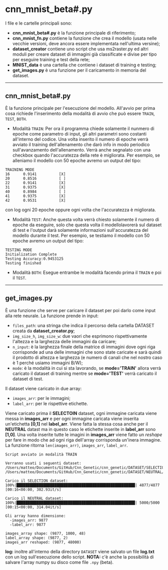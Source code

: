 # cnn_mnist_beta#.py
I file e le cartelle principali sono:
* **cnn_mnist_beta#.py** è la funzione principale di riferimento;
* **cnn_mnist_fn.py** contiene la funzione che crea il modello (usata nelle vecchie versioni, deve ancora essere implementata nell'ultima versine);
* **dataset_creator** contiene uno script che usa ms2raster.py ed altri moduli per creare dataset di immagini già classificate e divise per tipo per eseguire training e test della rete;
* **MNIST_data** è una cartella che contiene i dataset di training e testing;
* **get_images.py** è una funzione per il caricamento in memoria del dataset.

---
## cnn_mnist_beta#.py

È la funzione principale per l'esecuzione del modello. All'avvio per prima cosa richiede l'inserimento della modalità di avvio che può essere `TRAIN`, `TEST`, `BOTH`.

* Modalità `TRAIN`: Per ora il programma chiede solamente il nunmero di epoche come parametro di input, gli altri parametri sono costanti all'interno del codice. Una volta inserito il numero di epoche verrà avviato il training dell'allenamento che darò info in modo periodico sull'avanzamento dell'allenamento. Verrà anche segnalato con una checkbox quando l'accuratezza della rete è migliorata. Per esempio, se alleniamo il modello con 50 epoche avremo un output del tipo:

```
TRAINING MODE
16      0.9141          [X]
20      0.8516          [ ]
22      0.9141          [X]
31      0.9375          [X]
40      0.8984          [ ]
41      0.9375          [X]
42      0.9531          [X]
```
con log ogni 20 epoche oppure ogni volta che l'accuratezza è migliorata.

* Modalità `TEST`: Anche questa volta verrà chiesto solamente il numero di epoche da eseguire, solo che questa volta il modellolavorerà sul dataset di test e l'output darà solamente informazioni sull'accuratezza del modello durante il test. Per esempio, se testiamo il modello con 50 epoche avremo un output del tipo:

```
TESTING MODE
Initialization Complete
Testing Accuracy:0.9453125
Testing finished
```
* Modalità `BOTH`: Esegue entrambe le modalità facendo prima il `TRAIN` e poi il `TEST`.

---

## get_images.py
È una funzione che serve per caricare il dataset per poi darlo come input alla rete neurale. La funzione prende in input:
* `files_path`: una stringa che indica il percorso della cartella DATASET creata da **dataset_creator.py**;
* `img_size_h`, `img_size_w`: due vaori che esprimono rispettivamente l'altezza e la larghezza delle immagini da caricare;
* `n_input`: è la larghezza finale della matrice di immagini dove ogni riga corrisponde ad una delle immagini che sono state caricate e sarà quindi il prodotto di altezza e larghezza (e numero di canali che nel nostro caso è 1 perché usiamo immagini B/W);
* `mode`: è la modalità in cui si sta lavorando, se **mode='TRAIN'** allora verrà caricato il dataset di training mentre se **mode='TEST'** verrà caricato il dataset di test.

Il dataset viene caricato in due array:
* `images_arr`: per le immagini;
* `label_arr`: per le rispettive etichette.

Viene caricato prima il **SELECTOIN** dataset, ogni immagine caricata viene messa in **images_arr** e per ogni immagine caricata viene inserita un'etichetta **[0,1]** nel **label_arr**. 
Viene fatta la stessa cosa anche per il **NEUTRAL** datast ma in questo caso le etichette inserite in **label_arr** sono **[1,0]**.
Una volta inserite tutte le imagini in **images_arr** viene fatto un *reshape* per fare in modo che ad ogni riga dell'array corrisponda un'inera immagine.
La funzione ritorna `len(images_arr)`, `images_arr`, `label_arr`.

```
Script avviato in modalità TRAIN

Verranno usati i seguenti dataset:
/Users/matteo/Documents/GitHub/Cnn_Genetic/cnn_genetic/DATASET/SELECTION/TRAIN_IMG/
/Users/matteo/Documents/GitHub/Cnn_Genetic/cnn_genetic/DATASET/NEUTRAL/TRAIN_IMG/

Carico il SELECTION dataset:
100%|█████████████████████████████████████████████████████| 4877/4877 [00:16<00:00, 302.93it/s]

Carico il NEUTRAL dataset:
100%|█████████████████████████████████████████████████████| 5000/5000 [00:15<00:00, 314.04it/s]

Gli array hanno dimensione:
  -images_arr: 9877
  -label_arr: 9877

images_array shape: (9877, 1000, 48)
label_array shape: (9877, 2)
images_arr reshaped: (9877, 48000)
```

**log:** inoltre all'interno della directory `DATASET` viene salvato un file **log.txt** con un log sull'esecuzione dello script. 
**NOTA:** c'è anche la possibilità di salvare l'array numpy su disco come file `.npy` (beta).